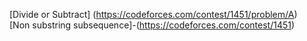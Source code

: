 [Divide or Subtract] (https://codeforces.com/contest/1451/problem/A)<br/>
[Non substring subsequence]-(https://codeforces.com/contest/1451)<br/>

